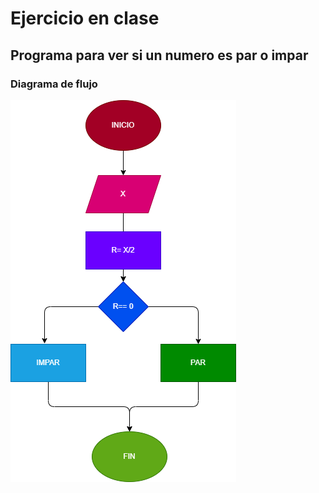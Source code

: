 # Ejercicio en clase

## Programa para ver si un numero es par o impar

### Diagrama de flujo
![Diagrama de flujo](diagrama.png "Diagrama de flujo")